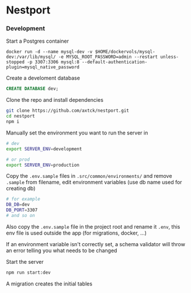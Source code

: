 # Nestport

### Development

Start a Postgres container

`docker run -d --name mysql-dev -v $HOME/dockervols/mysql-dev:/var/lib/mysql/ -e MYSQL_ROOT_PASSWORD=admin --restart unless-stopped -p 3307:3306 mysql:8 --default-authentication-plugin=mysql_native_password`

Create a develoment database

```sql
CREATE DATABASE dev;
```

Clone the repo and install dependencies

```bash
git clone https://github.com/axtck/nestport.git
cd nestport
npm i
```

Manually set the environment you want to run the server in

```bash
# dev
export SERVER_ENV=development

# or prod
export SERVER_ENV=production
```

Copy the `.env.sample` files in `.src/common/environments/` and remove `.sample` from filename, edit environment variables (use db name used for creating db)

```bash
# for example
DB_DB=dev
DB_PORT=3307
# and so on
```

Also copy the `.env.sample` file in the project root and rename it `.env`, this env file is used outside the app (for migrations, docker, ...)

If an environment variable isn't correctly set, a schema validator will throw an error telling you what needs to be changed

Start the server

```bash
npm run start:dev
```

A migration creates the initial tables
